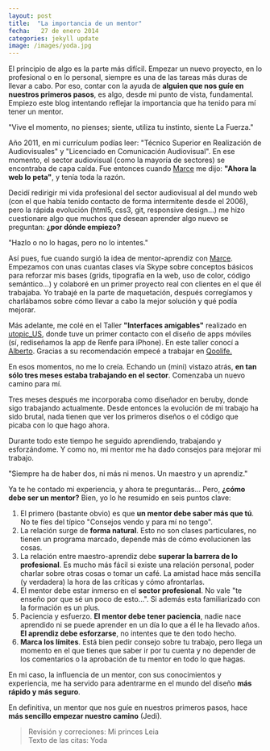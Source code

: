 ```yaml
---
layout: post
title:  "La importancia de un mentor"
fecha:   27 de enero 2014
categories: jekyll update
image: /images/yoda.jpg
---
```

<div class="post_text">

<p>El principio de algo es la parte más difícil. Empezar un nuevo proyecto, en lo profesional o en lo personal, siempre es una de las tareas más duras de llevar a cabo. Por eso, contar con la ayuda de <strong>alguien que nos guíe en nuestros primeros pasos</strong>, es algo, desde mi punto de vista, fundamental. Empiezo este blog intentando reflejar la importancia que ha tenido para mí tener un mentor.</p>

<p class="post_quote">"Vive el momento, no pienses; siente, utiliza tu instinto, siente La Fuerza."</p>

<p>Año 2011, en mi currículum podías leer: "Técnico Superior en Realización de Audiovisuales" y "Licenciado en Comunicación Audiovisual". En ese momento, el sector audiovisual (como la mayoría de sectores) se encontraba de capa caída. Fue entonces cuando <a href="http://twitter.com/marcelinollano" target="_blank">Marce</a> me dijo: <strong>"Ahora la web lo peta"</strong>, y tenía toda la razón.</p>

<p>Decidí redirigir mi vida profesional del sector audiovisual al del mundo web (con el que había tenido contacto de forma intermitente desde el 2006), pero la rápida evolución (html5, css3, git, responsive design...) me hizo cuestionare algo que muchos que desean aprender algo nuevo se preguntan: <strong>¿por dónde empiezo?</strong></p>

<p class="post_quote">"Hazlo o no lo hagas, pero no lo intentes."</p>

<p>Así pues, fue cuando surgió la idea de mentor-aprendiz con <a href="http://www.marcelinollano.com" target="_blank">Marce</a>.  Empezamos con unas cuantas clases vía Skype sobre conceptos básicos para reforzar mis bases (grids, tipografía en la web, uso de color, código semántico...) y colaboré en un primer proyecto real con clientes en el que él trabajaba. Yo trabajé en la parte de maquetación, después corregíamos y charlábamos sobre cómo llevar a cabo la mejor solución y qué podía mejorar.</p>

<p>Más adelante, me colé en el Taller <strong>"Interfaces amigables"</strong> realizado en <a href="http://www.utopicus.es/es" target="_blank">utopic_US</a>, donde tuve un primer contacto con el diseño de apps móviles (sí, rediseñamos la app de Renfe para iPhone). En este taller conocí a <a href="https://twitter.com/afcapel" target="_blank">Alberto</a>. Gracias a su recomendación empecé a trabajar en <a href="https://qoolife.com/" target="_blank">Qoolife.</a></p>

<p>En esos momentos, no me lo creía. Echando un (mini) vistazo atrás, <strong>en tan sólo tres meses estaba trabajando en el sector</strong>. Comenzaba un nuevo camino para mí.</p>

<p>Tres meses después me incorporaba como diseñador en beruby, donde sigo trabajando actualmente. Desde entonces la evolución de mi trabajo ha sido brutal, nada tienen que ver los primeros diseños o el código que picaba con lo que hago ahora.</p>

<p>Durante todo este tiempo he seguido aprendiendo, trabajando y esforzándome. Y como no, mi mentor me ha dado consejos para mejorar mi trabajo.</p>

<p class="post_quote">"Siempre ha de haber dos, ni más ni menos. Un maestro y un aprendiz."</p>

<p>Ya te he contado mi experiencia, y ahora te preguntarás... Pero, <strong>¿cómo debe ser un mentor?</strong> Bien, yo lo he resumido en seis puntos clave:</p>

<ol>

<li>El primero (bastante obvio) es que <strong>un mentor debe saber más que tú</strong>. No te fíes del típico "Consejos vendo y para mí no tengo".</li>

<li>La relación surge de <strong>forma natural</strong>. Esto no son clases particulares, no tienen un programa marcado, depende más de cómo evolucionen las cosas.</li>

<li>La relación entre maestro-aprendiz debe <strong>superar la barrera de lo profesional</strong>. Es mucho más fácil si existe una relación personal, poder charlar sobre otras cosas o tomar un café. La amistad hace más sencilla (y verdadera) la hora de las críticas y cómo afrontarlas.</li>

<li>El mentor debe estar inmerso en el <strong>sector profesional</strong>. No vale "te enseño por que sé un poco de esto...". Si además esta familiarizado con la formación es un plus.</li>

<li>Paciencia y esfuerzo. <strong>El mentor debe tener paciencia</strong>, nadie nace aprendido ni se puede aprender en un día lo que a él le ha llevado años. <strong>El aprendiz debe esforzarse</strong>, no intentes que te den todo hecho.</li>

<li><strong>Marca los límites</strong>. Está bien pedir consejo sobre tu trabajo, pero llega un momento en el que tienes que saber ir por tu cuenta y no depender de los comentarios o la aprobación de tu mentor en todo lo que hagas.</li>
</ol>

<p>En mi caso, la influencia de un mentor, con sus conocimientos y experiencia, me ha servido para adentrarme en el mundo del diseño <strong>más rápido y más seguro</strong>.</p>

<p>En definitiva, un mentor que nos guíe en nuestros primeros pasos, hace <strong>más sencillo empezar nuestro camino</strong> (Jedi).</p>

<blockquote>
Revisión y correciones: Mi princes Leia<br>
Texto de las citas: Yoda<br>
</blockquote>

</div>






